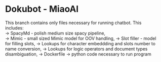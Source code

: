 # Dokubot - MiaoAI
This branch contains only files necessary for running chatbot. This includes:  
-> SpacyMd - polish medium size spacy pipeline,  
-> Mimic - small sized Mimic model for OOV handling,
-> Slot filler - model for filling slots, 
-> Lookups for character embeddding and slots number to name conversion,
-> Lookups for logic operators and document types disambiguation,
-> Dockerfile 
-> python code necessary to run program

